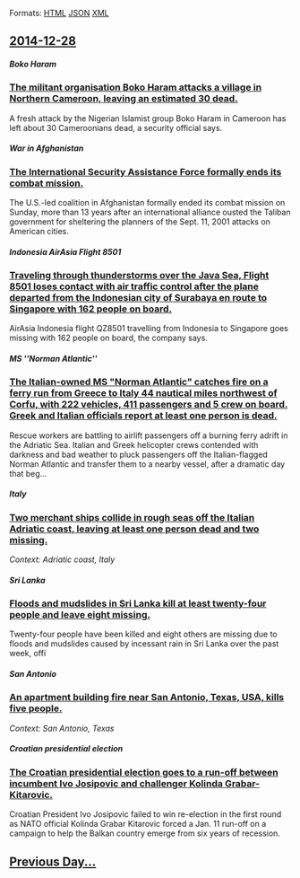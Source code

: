 
Formats: [HTML](2014/12/28/index.html)  [JSON](2014/12/28/index.json)  [XML](2014/12/28/index.xml)  

## [2014-12-28](/news/2014/12/28/index.md)

##### Boko Haram
### [The militant organisation Boko Haram attacks a village in Northern Cameroon, leaving an estimated 30 dead. ](/news/2014/12/28/the-militant-organisation-boko-haram-attacks-a-village-in-northern-cameroon-leaving-an-estimated-30-dead.md)
A fresh attack by the Nigerian Islamist group Boko Haram in Cameroon has left about 30 Cameroonians dead, a security official says.

##### War in Afghanistan
### [The International Security Assistance Force formally ends its combat mission. ](/news/2014/12/28/the-international-security-assistance-force-formally-ends-its-combat-mission.md)
The U.S.-led coalition in Afghanistan formally ended its combat mission on Sunday, more than 13 years after an international alliance ousted the Taliban government for sheltering the planners of the Sept. 11, 2001 attacks on American cities.

##### Indonesia AirAsia Flight 8501
### [Traveling through thunderstorms over the Java Sea, Flight 8501 loses contact with air traffic control after the plane departed from the Indonesian city of Surabaya en route to Singapore with 162 people on board. ](/news/2014/12/28/traveling-through-thunderstorms-over-the-java-sea-flight-8501-loses-contact-with-air-traffic-control-after-the-plane-departed-from-the-indo.md)
AirAsia Indonesia flight QZ8501 travelling from Indonesia to Singapore goes missing with 162 people on board, the company says.

##### MS ''Norman Atlantic''
### [The Italian-owned MS "Norman Atlantic" catches fire on a ferry run from Greece to Italy 44 nautical miles northwest of Corfu, with 222 vehicles, 411 passengers and 5 crew on board. Greek and Italian officials report at least one person is dead. ](/news/2014/12/28/the-italian-owned-ms-norman-atlantic-catches-fire-on-a-ferry-run-from-greece-to-italy-44-nautical-miles-northwest-of-corfu-with-222-vehic.md)
Rescue workers are battling to airlift passengers off a burning ferry adrift in the Adriatic Sea. Italian and Greek helicopter crews contended with darkness and bad weather to pluck passengers off the Italian-flagged Norman Atlantic and transfer them to a nearby vessel, after a dramatic day that beg...

##### Italy
### [Two merchant ships collide in rough seas off the Italian Adriatic coast, leaving at least one person dead and two missing. ](/news/2014/12/28/two-merchant-ships-collide-in-rough-seas-off-the-italian-adriatic-coast-leaving-at-least-one-person-dead-and-two-missing.md)
_Context: Adriatic coast, Italy_

##### Sri Lanka
### [Floods and mudslides in Sri Lanka kill at least twenty-four people and leave eight missing. ](/news/2014/12/28/floods-and-mudslides-in-sri-lanka-kill-at-least-twenty-four-people-and-leave-eight-missing.md)
Twenty-four people have been killed and eight others are missing due to floods and mudslides caused by incessant rain in Sri Lanka over the past week, offi

##### San Antonio
### [An apartment building fire near San Antonio, Texas, USA, kills five people. ](/news/2014/12/28/an-apartment-building-fire-near-san-antonio-texas-usa-kills-five-people.md)
_Context: San Antonio, Texas_

##### Croatian presidential election
### [The Croatian presidential election goes to a run-off between incumbent Ivo Josipovic and challenger Kolinda Grabar-Kitarovic. ](/news/2014/12/28/the-croatian-presidential-election-goes-to-a-run-off-between-incumbent-ivo-josipovia-and-challenger-kolinda-grabar-kitarovia.md)
Croatian President Ivo Josipovic failed to win re-election in the first round as NATO official Kolinda Grabar Kitarovic forced a Jan. 11 run-off on a campaign to help the Balkan country emerge from six years of recession.

## [Previous Day...](/news/2014/12/27/index.md)

